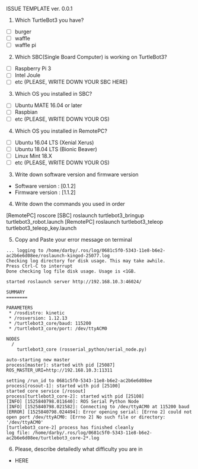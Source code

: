 ISSUE TEMPLATE ver. 0.0.1

1. Which TurtleBot3 you have?

- [ ] burger
- [ ] waffle
- [ ] waffle pi

2. Which SBC(Single Board Computer) is working on TurtleBot3?

- [ ] Raspberry Pi 3
- [ ] Intel Joule
- [ ] etc (PLEASE, WRITE DOWN YOUR SBC HERE)

3. Which OS you installed in SBC?

- [ ] Ubuntu MATE 16.04 or later
- [ ] Raspbian
- [ ] etc (PLEASE, WRITE DOWN YOUR OS)

4. Which OS you installed in RemotePC?

- [ ] Ubuntu 16.04 LTS (Xenial Xerus)
- [ ] Ubuntu 18.04 LTS (Bionic Beaver)
- [ ] Linux Mint 18.X
- [ ] etc (PLEASE, WRITE DOWN YOUR OS)

3. Write down software version and firmware version

 - Software version : [0.1.2]
 - Firmware version : [1.1.2]
 
4. Write down the commands you used in order

 [RemotePC] roscore
 [SBC] roslaunch turtlebot3_bringup turtlebot3_robot.launch
 [RemotePC] roslaunch turtlebot3_teleop turtlebot3_teleop_key.launch
 
5. Copy and Paste your error message on terminal

```
... logging to /home/darby/.ros/log/0681c5f0-5343-11e8-b6e2-ac2b6e6d08ee/roslaunch-kingod-25077.log
Checking log directory for disk usage. This may take awhile.
Press Ctrl-C to interrupt
Done checking log file disk usage. Usage is <1GB.

started roslaunch server http://192.168.10.3:46024/

SUMMARY
========

PARAMETERS
 * /rosdistro: kinetic
 * /rosversion: 1.12.13
 * /turtlebot3_core/baud: 115200
 * /turtlebot3_core/port: /dev/ttyACM0

NODES
  /
    turtlebot3_core (rosserial_python/serial_node.py)

auto-starting new master
process[master]: started with pid [25087]
ROS_MASTER_URI=http://192.168.10.3:11311

setting /run_id to 0681c5f0-5343-11e8-b6e2-ac2b6e6d08ee
process[rosout-1]: started with pid [25100]
started core service [/rosout]
process[turtlebot3_core-2]: started with pid [25108]
[INFO] [1525840798.011640]: ROS Serial Python Node
[INFO] [1525840798.021582]: Connecting to /dev/ttyACM0 at 115200 baud
[ERROR] [1525840798.024494]: Error opening serial: [Errno 2] could not open port /dev/ttyACM0: [Errno 2] No such file or directory: '/dev/ttyACM0'
[turtlebot3_core-2] process has finished cleanly
log file: /home/darby/.ros/log/0681c5f0-5343-11e8-b6e2-ac2b6e6d08ee/turtlebot3_core-2*.log
```
  
6. Please, describe detailedly what difficulty you are in 

- HERE
